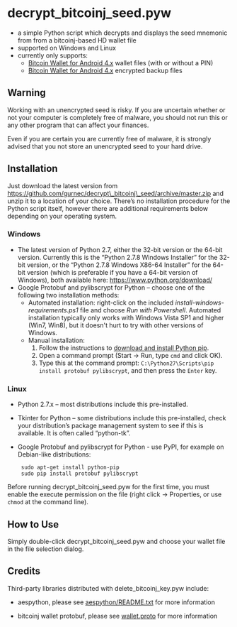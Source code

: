# decrypt\_bitcoinj\_seed.pyw #

 * a simple Python script which decrypts and displays the seed mnemonic from from a bitcoinj-based HD wallet file
 * supported on Windows and Linux
 * currently only supports:
     * [Bitcoin Wallet for Android 4.x](https://play.google.com/store/apps/details?id=de.schildbach.wallet) wallet files (with or without a PIN)
     * [Bitcoin Wallet for Android 4.x](https://play.google.com/store/apps/details?id=de.schildbach.wallet) encrypted backup files

## Warning ##

Working with an unencrypted seed is risky. If you are uncertain whether or not your computer is completely free of malware, you should not run this or any other program that can affect your finances.

Even if you are certain you are currently free of malware, it is strongly advised that you not store an unencrypted seed to your hard drive.

## Installation ##

Just download the latest version from <https://github.com/gurnec/decrypt\_bitcoinj\_seed/archive/master.zip> and unzip it to a location of your choice. There’s no installation procedure for the Python script itself, however there are additional requirements below depending on your operating system.

### Windows ###

 * The latest version of Python 2.7, either the 32-bit version or the 64-bit version. Currently this is the “Python 2.7.8 Windows Installer” for the 32-bit version, or the “Python 2.7.8 Windows X86-64 Installer” for the 64-bit version (which is preferable if you have a 64-bit version of Windows), both available here: <https://www.python.org/download/>
 * Google Protobuf and pylibscrypt for Python – choose one of the following two installation methods:
     * Automated installation: right-click on the included *install-windows-requirements.ps1* file and choose *Run with Powershell*. Automated installation typically only works with Windows Vista SP1 and higher (Win7, Win8), but it doesn't hurt to try with other versions of Windows.
     * Manual installation:
         1. Follow the instructions to [download and install Python pip](https://pip.pypa.io/en/latest/installing.html#install-pip).
         2. Open a command prompt (Start -> Run, type `cmd` and click OK).
         3. Type this at the command prompt: `C:\Python27\Scripts\pip install protobuf pylibscrypt`, and then press the `Enter` key.

### Linux ###

 * Python 2.7.x – most distributions include this pre-installed.
 * Tkinter for Python – some distributions include this pre-installed, check your distribution’s package management system to see if this is available. It is often called “python-tk”.
 * Google Protobuf and pylibscrypt for Python - use PyPI, for example on Debian-like distributions:

        sudo apt-get install python-pip
        sudo pip install protobuf pylibscrypt

Before running decrypt\_bitcoinj\_seed.pyw for the first time, you must enable the execute permission on the file (right click -> Properties, or use `chmod` at the command line).

## How to Use ##

Simply double-click decrypt\_bitcoinj\_seed.pyw and choose your wallet file in the file selection dialog.

## Credits ##

Third-party libraries distributed with delete\_bitcoinj\_key.pyw include:

 * aespython, please see [aespython/README.txt](aespython/README.txt) for
 more information

 * bitcoinj wallet protobuf, please see [wallet.proto](wallet.proto)
 for more information
